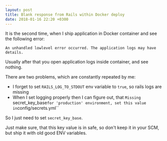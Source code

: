 ```yaml
---
layout: post
title: Blank response from Rails within Docker deploy
date: 2018-01-16 22:20 +0300
---
```


It is the second time, when I ship application in Docker container and see the following error:

```
An unhandled lowlevel error occurred. The application logs may have details.
```

Usually after that you open application logs inside container, and see nothing.

There are two problems, which are constantly repeated by me:

* I forget to set `RAILS_LOG_TO_STDOUT` env variable to `true`, so rails logs are missing
* When I set logging properly then I can figure out, that `Missing `secret_key_base` for 'production' environment, set this value in `config/secrets.yml``

So I just need to set `secret_key_base`.

Just make sure, that this key value is in safe, so don't keep it in your SCM, but ship it with old good ENV variables.
